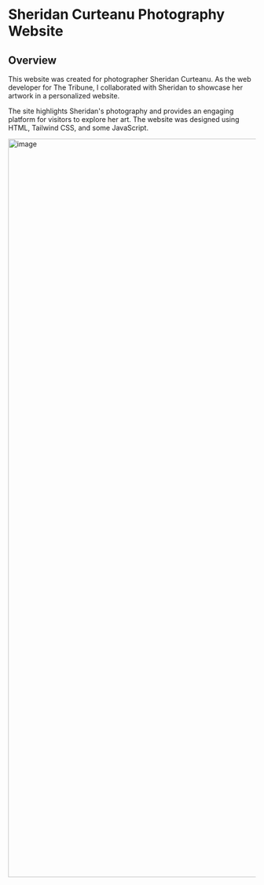 # Sheridan Curteanu Photography Website

## Overview
This website was created for photographer Sheridan Curteanu. As the web developer for The Tribune, I collaborated with Sheridan to showcase her artwork in a personalized website.

The site highlights Sheridan's photography and provides an engaging platform for visitors to explore her art. The website was designed using HTML, Tailwind CSS, and some JavaScript.

<img width="1502" alt="image" src="https://github.com/user-attachments/assets/0c9b5407-46fe-4414-be6e-003e7c2e6366">
